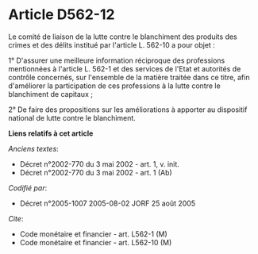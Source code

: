 # Article D562-12

Le comité de liaison de la lutte contre le blanchiment des produits des crimes et des délits institué par l'article L. 562-10
a pour objet :

1° D'assurer une meilleure information réciproque des professions mentionnées à l'article L. 562-1 et des services de l'Etat
et autorités de contrôle concernés, sur l'ensemble de la matière traitée dans ce titre, afin d'améliorer la participation de
ces professions à la lutte contre le blanchiment de capitaux ;

2° De faire des propositions sur les améliorations à apporter au dispositif national de lutte contre le blanchiment.

**Liens relatifs à cet article**

_Anciens textes_:

  - Décret n°2002-770 du 3 mai 2002 - art. 1, v. init.
  - Décret n°2002-770 du 3 mai 2002 - art. 1 (Ab)

_Codifié par_:

  - Décret n°2005-1007 2005-08-02 JORF 25 août 2005

_Cite_:

  - Code monétaire et financier - art. L562-1 (M)
  - Code monétaire et financier - art. L562-10 (M)
